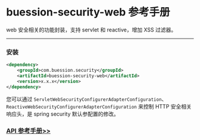 # buession-security-web 参考手册


web 安全相关的功能封装，支持 servlet 和 reactive，增加 XSS 过滤器。


---


### 安装

```xml
<dependency>
    <groupId>com.buession.security</groupId>
    <artifactId>buession-security-web</artifactId>
    <version>x.x.x</version>
</dependency>
```

您可以通过 `ServletWebSecurityConfigurerAdapterConfiguration`、`ReactiveWebSecurityConfigurerAdapterConfiguration` 来控制 HTTP 安全相关响应头，是 spring security 默认参配置的修改。


### [API 参考手册>>](https://javadoc.io/doc/com.buession.security/buession-security-web/2.1.0/index.html)